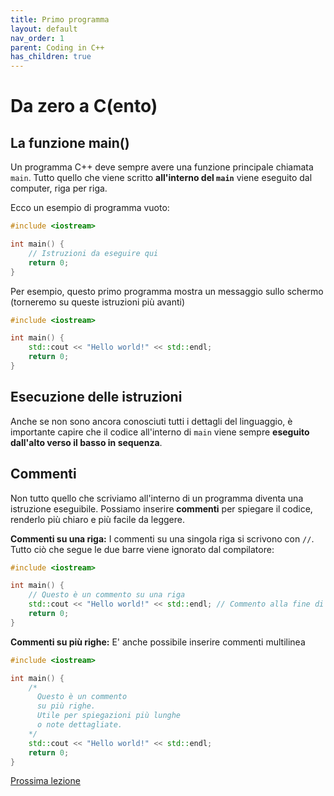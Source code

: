```yaml
---
title: Primo programma
layout: default
nav_order: 1
parent: Coding in C++
has_children: true
---
```


# Da zero a C(ento)

## La funzione main()
Un programma C++ deve sempre avere una funzione principale chiamata `main`. Tutto quello che viene scritto **all'interno del `main`** viene eseguito dal computer, riga per riga.

Ecco un esempio di programma vuoto:

```cpp
#include <iostream>

int main() {
    // Istruzioni da eseguire qui
    return 0;
}
```

Per esempio, questo primo programma mostra un messaggio sullo schermo (torneremo su queste istruzioni più avanti)

```cpp
#include <iostream>

int main() {
    std::cout << "Hello world!" << std::endl;
    return 0;
}
```


## Esecuzione delle istruzioni

Anche se non sono ancora conosciuti tutti i dettagli del linguaggio, è importante capire che il codice all'interno di ```main``` viene sempre **eseguito dall'alto verso il basso in sequenza**.

## Commenti

Non tutto quello che scriviamo all'interno di un programma diventa una istruzione eseguibile. Possiamo inserire **commenti** per spiegare il codice, renderlo più chiaro e più facile da leggere.

**Commenti su una riga:** I commenti su una singola riga si scrivono con `//`. Tutto ciò che segue le due barre viene ignorato dal compilatore:

```cpp
#include <iostream>

int main() {
    // Questo è un commento su una riga
    std::cout << "Hello world!" << std::endl; // Commento alla fine di una istruzione
    return 0;
}
```

**Commenti su più righe:**
E' anche possibile inserire commenti multilinea

```cpp
#include <iostream>

int main() {
    /*
      Questo è un commento
      su più righe.
      Utile per spiegazioni più lunghe
      o note dettagliate.
    */
    std::cout << "Hello world!" << std::endl;
    return 0;
}
```

[Prossima lezione](1-stampe)
